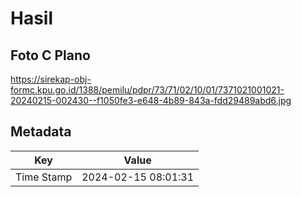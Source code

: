 # Hasil

## Foto C Plano

https://sirekap-obj-formc.kpu.go.id/1388/pemilu/pdpr/73/71/02/10/01/7371021001021-20240215-002430--f1050fe3-e648-4b89-843a-fdd29489abd6.jpg


## Metadata

| Key        | Value               |
| ---------- | ------------------- |
| Time Stamp | 2024-02-15 08:01:31 |



